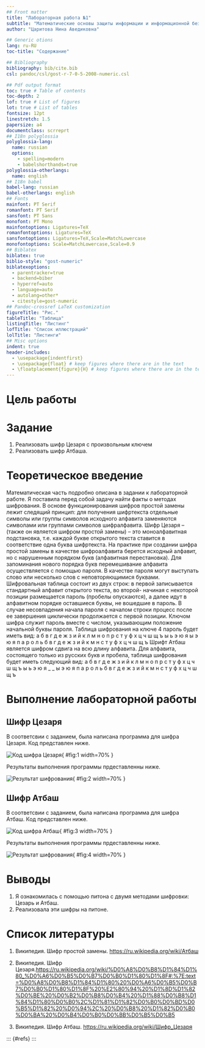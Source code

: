 ```yaml
---
## Front matter
title: "Лабораторная работа №1"
subtitle: "Математические основы защиты информации и информационной безопасности"
author: "Царитова Нина Аведиковна"

## Generic otions
lang: ru-RU
toc-title: "Содержание"

## Bibliography
bibliography: bib/cite.bib
csl: pandoc/csl/gost-r-7-0-5-2008-numeric.csl

## Pdf output format
toc: true # Table of contents
toc-depth: 2
lof: true # List of figures
lot: true # List of tables
fontsize: 12pt
linestretch: 1.5
papersize: a4
documentclass: scrreprt
## I18n polyglossia
polyglossia-lang:
  name: russian
  options:
	- spelling=modern
	- babelshorthands=true
polyglossia-otherlangs:
  name: english
## I18n babel
babel-lang: russian
babel-otherlangs: english
## Fonts
mainfont: PT Serif
romanfont: PT Serif
sansfont: PT Sans
monofont: PT Mono
mainfontoptions: Ligatures=TeX
romanfontoptions: Ligatures=TeX
sansfontoptions: Ligatures=TeX,Scale=MatchLowercase
monofontoptions: Scale=MatchLowercase,Scale=0.9
## Biblatex
biblatex: true
biblio-style: "gost-numeric"
biblatexoptions:
  - parentracker=true
  - backend=biber
  - hyperref=auto
  - language=auto
  - autolang=other*
  - citestyle=gost-numeric
## Pandoc-crossref LaTeX customization
figureTitle: "Рис."
tableTitle: "Таблица"
listingTitle: "Листинг"
lofTitle: "Список иллюстраций"
lolTitle: "Листинги"
## Misc options
indent: true
header-includes:
  - \usepackage{indentfirst}
  - \usepackage{float} # keep figures where there are in the text
  - \floatplacement{figure}{H} # keep figures where there are in the text
---
```


# Цель работы


# Задание

1. Реализовать шифр Цезаря с произвольным ключем
2. Реализовать шифр Атбаша.

# Теоретическое введение

Математическая часть подробно описана в задании к лабораторной работе. Я поставила перед собой задачу найти факты о методах шифрования.
В основе функционирования шифров простой замены лежит следящий принцип: для получения шифртекста отдельные символы или группы символов исходного алфавита заменяются символами или группами символов шифралфавита.
Шифр Цезаря – (также он является шифром простой замены) – это моноалфавитная подстановка, т.е. каждой букве открытого текста ставится в соответствие одна буква шифртекста. На практике при создании шифра простой замены в качестве шифроалфавита берется исходный алфавит, но с нарушенным порядком букв (алфавитная перестановка). Для запоминания нового порядка букв перемешивание алфавита осуществляется с помощью пароля. В качестве пароля могут выступать слово или несколько слов с неповторяющимися буквами. Шифровальная таблица состоит из двух строк: в первой записывается стандартный алфавит открытого текста, во второй- начиная с некоторой позиции размещается пароль (пробелы опускаются), а далее идут в алфавитном порядке оставшиеся буквы, не вошедшие в пароль. В случае несовпадения начала пароля с началом строки процесс после ее завершения циклически продолжается с первой позиции. Ключом шифра служит пароль вместе с числом, указывающим положение начальной буквы пароля. Таблица шифрования на ключе 4 пароль будет иметь вид:
а б в г д е ж з и й к л м н о п р с т у ф х ц ч ш щ ъ ы ь э ю я
ы э ю я п а р о л ь б в г д е ж з и й к м н с т у ф х ц ч ш щ ъ
Шрифт Атбаш является шифром сдвига на всю длину алфавита. Для алфавита, состоящего только из русских букв и пробела, таблица шифрования будет иметь следующий вид:
 а б в г д е ж з и й к л м н о п р с т у ф х ц ч ш щ ъ ы ь э ю я _
_ ы э ю я п а р о л ь б в г д е ж з и й к м н с т у ф х ц ч ш щ ъ



# Выполнение лабораторной работы

## Шифр Цезаря

В соответсвии с заданием, была написана программа для шифра Цезаря. Код представлен ниже.

![Код шифра Цезаря](image/1.PNG){ #fig:1 width=70% }

Результаты выполнения программы прдеставленны ниже.


![Результат шифрования](image/2.PNG){ #fig:2 width=70% }

## Шифр Атбаш

В соответсвии с заданием, была написана программа для шифра Атбаш. Код представлен ниже.

![Код шифра Атбаш](image/3.PNG){ #fig:3 width=70% }

Результаты выполнения программы прдеставленны ниже.

![Результат шифрования](image/4.PNG){ #fig:4 width=70% }

# Выводы

1. Я ознакомилась с помощью питона с двумя методами шифровки: Цезарь и Атбаш.
2. Реализовала эти шифры на питоне.

# Список литературы

1. Википедия. Шифр простой замены. https://ru.wikipedia.org/wiki/Атбаш

2. Википедия. Шифр Цезаря.https://ru.wikipedia.org/wiki/%D0%A8%D0%B8%D1%84%D1%80_%D0%A6%D0%B5%D0%B7%D0%B0%D1%80%D1%8F#:%7E:text=%D0%A8%D0%B8%D1%84%D1%80%20%D0%A6%D0%B5%D0%B7%D0%B0%D1%80%D1%8F%20%E2%80%94%20%D1%8D%D1%82%D0%BE%20%D0%B2%D0%B8%D0%B4%20%D1%88%D0%B8%D1%84%D1%80%D0%B0%2C%D1%81%D1%82%D0%B0%D0%BD%D0%B5%D1%82%20%D0%94%2C%20%D0%B8%20%D1%82%D0%B0%D0%BA%20%D0%B4%D0%B0%D0%BB%D0%B5%D0%B5 

3. Википедия. Шифр Атбаш. https://ru.wikipedia.org/wiki/Шифр_Цезаря


::: {#refs}
:::
